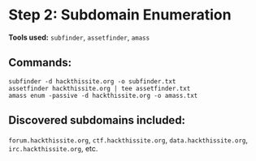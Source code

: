 # Step 2: Subdomain Enumeration

**Tools used:** `subfinder`, `assetfinder`, `amass`

## Commands:
```
subfinder -d hackthissite.org -o subfinder.txt
assetfinder hackthissite.org | tee assetfinder.txt
amass enum -passive -d hackthissite.org -o amass.txt
```
## Discovered subdomains included:
`forum.hackthissite.org`, `ctf.hackthissite.org`, `data.hackthissite.org`, `irc.hackthissite.org`, etc.
